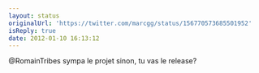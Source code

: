 ```yaml
---
layout: status
originalUrl: 'https://twitter.com/marcgg/status/156770573685501952'
isReply: true
date: 2012-01-10 16:13:12
---
```


@RomainTribes sympa le projet sinon, tu vas le release?

